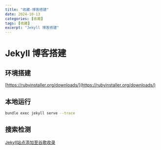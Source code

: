 ```yaml
---
title: "收藏-博客搭建"
date: 2024-10-13
categories: [收藏]
tags: [收藏]
excerpt: "Jekyll 博客搭建"
---
```


# Jekyll 博客搭建

## 环境搭建

[https://rubyinstaller.org/downloads/](https://rubyinstaller.org/downloads/)

## 本地运行

```sh
bundle exec jekyll serve --trace
```

## 搜索检测

[Jekyll站点添加至谷歌收录](https://wilson1202.github.io/posts/add-jekyll-site-to-google-index/)
